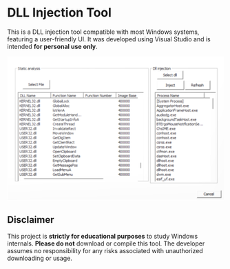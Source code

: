 # DLL Injection Tool

This is a DLL injection tool compatible with most Windows systems, featuring a user-friendly UI. It was developed using Visual Studio and is intended **for personal use only**.

![image](https://github.com/rurenyi/AwsomeProject/blob/master/image/view.png)

## Disclaimer
This project is **strictly for educational purposes** to study Windows internals. **Please do not** download or compile this tool. The developer assumes no responsibility for any risks associated with unauthorized downloading or usage.
